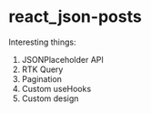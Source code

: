 # react_json-posts

Interesting things:
1. JSONPlaceholder API
2. RTK Query
3. Pagination
4. Custom useHooks
5. Custom design